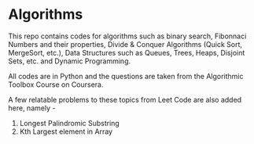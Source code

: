 # Algorithms

This repo contains codes for algorithms such as binary search, Fibonnaci Numbers and their properties, Divide & Conquer Algorithms (Quick Sort, MergeSort, etc.), Data Structures such as Queues, Trees, Heaps, Disjoint Sets, etc. and Dynamic Programming.

All codes are in Python and the questions are taken from the Algorithmic Toolbox Course on Coursera. 

A few relatable problems to these topics from Leet Code are also added here, namely - 

  1. Longest Palindromic Substring
  2. Kth Largest element in Array
  
